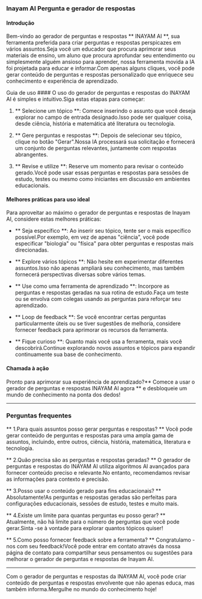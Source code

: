 ### Inayam AI Pergunta e gerador de respostas

#### Introdução
Bem-vindo ao gerador de perguntas e respostas ** INAYAM AI **, sua ferramenta preferida para criar perguntas e respostas perspicazes em vários assuntos.Seja você um educador que procura aprimorar seus materiais de ensino, um aluno que procura aprofundar seu entendimento ou simplesmente alguém ansioso para aprender, nossa ferramenta movida a IA foi projetada para educar e informar.Com apenas alguns cliques, você pode gerar conteúdo de perguntas e respostas personalizado que enriquece seu conhecimento e experiência de aprendizado.

Guia de uso ####
O uso do gerador de perguntas e respostas do INAYAM AI é simples e intuitivo.Siga estas etapas para começar:

1. ** Selecione um tópico **: Comece inserindo o assunto que você deseja explorar no campo de entrada designado.Isso pode ser qualquer coisa, desde ciência, história e matemática até literatura ou tecnologia.

2. ** Gere perguntas e respostas **: Depois de selecionar seu tópico, clique no botão "Gerar".Nossa IA processará sua solicitação e fornecerá um conjunto de perguntas relevantes, juntamente com respostas abrangentes.

3. ** Revise e utilize **: Reserve um momento para revisar o conteúdo gerado.Você pode usar essas perguntas e respostas para sessões de estudo, testes ou mesmo como iniciantes em discussão em ambientes educacionais.

#### Melhores práticas para uso ideal
Para aproveitar ao máximo o gerador de perguntas e respostas de Inayam AI, considere estas melhores práticas:

- ** Seja específico **: Ao inserir seu tópico, tente ser o mais específico possível.Por exemplo, em vez de apenas "ciência", você pode especificar "biologia" ou "física" para obter perguntas e respostas mais direcionadas.

- ** Explore vários tópicos **: Não hesite em experimentar diferentes assuntos.Isso não apenas ampliará seu conhecimento, mas também fornecerá perspectivas diversas sobre vários temas.

- ** Use como uma ferramenta de aprendizado **: Incorpore as perguntas e respostas geradas na sua rotina de estudo.Faça um teste ou se envolva com colegas usando as perguntas para reforçar seu aprendizado.

- ** Loop de feedback **: Se você encontrar certas perguntas particularmente úteis ou se tiver sugestões de melhoria, considere fornecer feedback para aprimorar os recursos da ferramenta.

- ** Fique curioso **: Quanto mais você usa a ferramenta, mais você descobrirá.Continue explorando novos assuntos e tópicos para expandir continuamente sua base de conhecimento.

#### Chamada à ação
Pronto para aprimorar sua experiência de aprendizado?** Comece a usar o gerador de perguntas e respostas INAYAM AI agora ** e desbloqueie um mundo de conhecimento na ponta dos dedos!

----

### Perguntas frequentes

** 1.Para quais assuntos posso gerar perguntas e respostas? **
Você pode gerar conteúdo de perguntas e respostas para uma ampla gama de assuntos, incluindo, entre outros, ciência, história, matemática, literatura e tecnologia.

** 2.Quão precisa são as perguntas e respostas geradas? **
O gerador de perguntas e respostas do INAYAM AI utiliza algoritmos AI avançados para fornecer conteúdo preciso e relevante.No entanto, recomendamos revisar as informações para contexto e precisão.

** 3.Posso usar o conteúdo gerado para fins educacionais? **
Absolutamente!As perguntas e respostas geradas são perfeitas para configurações educacionais, sessões de estudo, testes e muito mais.

** 4.Existe um limite para quantas perguntas eu posso gerar? **
Atualmente, não há limite para o número de perguntas que você pode gerar.Sinta -se à vontade para explorar quantos tópicos quiser!

** 5.Como posso fornecer feedback sobre a ferramenta? **
Congratulamo -nos com seu feedback!Você pode entrar em contato através da nossa página de contato para compartilhar seus pensamentos ou sugestões para melhorar o gerador de perguntas e respostas de Inayam AI.

----

Com o gerador de perguntas e respostas da INAYAM AI, você pode criar conteúdo de perguntas e respostas envolvente que não apenas educa, mas também informa.Mergulhe no mundo do conhecimento hoje!